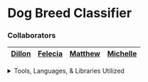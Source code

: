 # Dog Breed Classifier

### Collaborators
|[Dillon](https://github.com/rb25s13)|[Felecia](https://github.com/fhelms8)|[Matthew](https://github.com/Mvillarreal88)|[Michelle](https://github.com/michelleherman13)|
|---|---|---|---|

<details>
<summary>Tools, Languages, & Libraries Utilized</summary>
<li>List</li></ul>
<li>List</li></ul>
</details>
